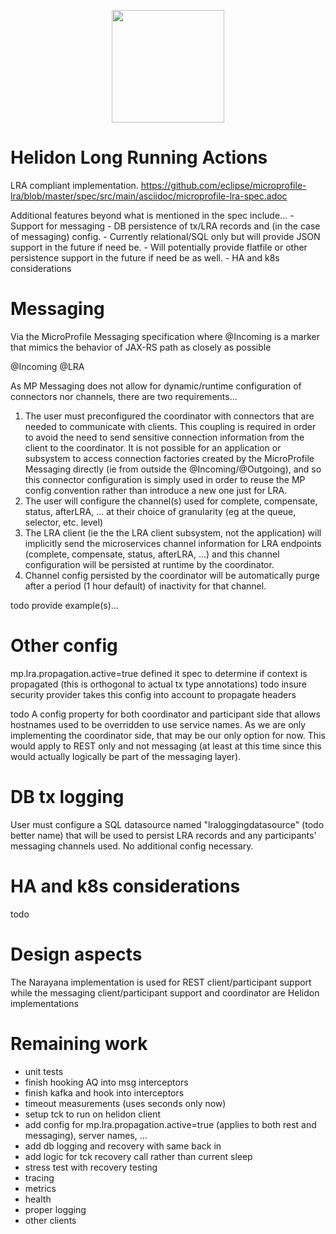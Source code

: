 <p align="center">
    <img src="../etc/images/Primary_logo_blue.png" height="180">
</p>

# Helidon Long Running Actions

LRA compliant implementation.
https://github.com/eclipse/microprofile-lra/blob/master/spec/src/main/asciidoc/microprofile-lra-spec.adoc

Additional features beyond what is mentioned in the spec include...
    - Support for messaging
    - DB persistence of tx/LRA records and (in the case of messaging) config. 
        - Currently relational/SQL only but will provide JSON support in the future if need be.
        - Will potentially provide flatfile or other persistence support in the future if need be as well.
    - HA and k8s considerations

# Messaging 

Via the MicroProfile Messaging specification where @Incoming is a marker that mimics the behavior of JAX-RS path as closely as possible

@Incoming
@LRA

As MP Messaging does not allow for dynamic/runtime configuration of connectors nor channels, there are two  requirements...
1. The user must preconfigured the coordinator with connectors that are needed to communicate with clients. 
   This coupling is required in order to avoid the need to send sensitive connection information from the client to the coordinator.
   It is not possible for an application or subsystem to access connection factories created by the MicroProfile Messaging directly (ie from outside the @Incoming/@Outgoing),
   and so this connector configuration is simply used in order to reuse the MP config convention rather than introduce a new one just for LRA.
2. The user will configure the channel(s) used for complete, compensate, status, afterLRA, ... at their choice of granularity  (eg at the queue, selector, etc. level)
3. The LRA client (ie the the LRA client subsystem, not the application) will implicitly send the microservices channel information for LRA endpoints (complete, compensate, status, afterLRA, ...)
   and this channel configuration will be persisted at runtime by the coordinator.
4. Channel config persisted by the coordinator will be automatically purge after a period (1 hour default) of inactivity for that channel.
    
todo provide example(s)...

# Other config

mp.lra.propagation.active=true defined it spec to determine if context is propagated (this is orthogonal to actual tx type annotations)
todo insure security provider takes this config into account to propagate headers

todo A config property for both coordinator and participant side that allows hostnames used to be overridden to use service names.
As we are only implementing the coordinator side, that may be our only option for now.
This would apply to REST only and not messaging (at least at this time since this would actually logically be part of the messaging layer).

# DB tx logging

User must configure a SQL datasource named "lraloggingdatasource" (todo better name) that will be used to persist LRA records and any participants' messaging channels used.
No additional config necessary.

# HA and k8s considerations

todo 

# Design aspects

The Narayana implementation is used for REST client/participant support while the messaging client/participant support and coordinator are Helidon implementations


# Remaining work

- unit tests
- finish hooking AQ into msg interceptors
- finish kafka and hook into interceptors
- timeout measurements (uses seconds only now)
- setup tck to run on helidon client
- add config for mp.lra.propagation.active=true (applies to both rest and messaging), server names, ...
- add db logging and recovery with same back in
- add logic for tck recovery call rather than current sleep
- stress test with recovery testing
- tracing
- metrics 
- health
- proper logging
- other clients